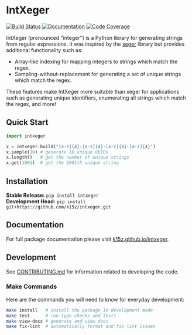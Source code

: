 # IntXeger

[![Build Status](https://github.com/k15z/intxeger/workflows/Build%20Main/badge.svg)](https://github.com/k15z/IntXeger/actions)
[![Documentation](https://github.com/k15z/intxeger/workflows/Documentation/badge.svg)](https://k15z.github.io/IntXeger)
[![Code Coverage](https://codecov.io/gh/k15z/intxeger/branch/main/graph/badge.svg)](https://codecov.io/gh/k15z/IntXeger)

IntXeger (pronounced "integer") is a Python library for generating strings from regular
expressions. It was inspired by the [xeger](https://github.com/crdoconnor/xeger) library but 
provides additional functionality such as:

* Array-like indexing for mapping integers to strings which match the regex.
* Sampling-without-replacement for generating a set of unique strings which match the regex.

These features make IntXeger more suitable than xeger for applications such as generating 
unique identifiers, enumerating all strings which match the regex, and more!

## Quick Start
```python
import intxeger

x = intxeger.build("[a-z]{4}-[a-z]{4}-[a-z]{4}-[a-z]{4}")
x.sample(10) # generate 10 unique UUIDs
x.length()   # get the number of unique strings
x.get(1001)  # get the 1001th unique string
```

## Installation
**Stable Release:** `pip install intxeger`<br>
**Development Head:** `pip install git+https://github.com/k15z/intxeger.git`

## Documentation
For full package documentation please visit [k15z.github.io/intxeger](https://k15z.github.io/intxeger).

## Development
See [CONTRIBUTING.md](CONTRIBUTING.md) for information related to developing the code.

### Make Commands
Here are the commands you will need to know for everyday development:

```bash
make install   # install the package in development mode
make test      # run type checks and tests
make view-docs # generate and view docs
make fix-lint  # automatically format and fix lint issues
```
